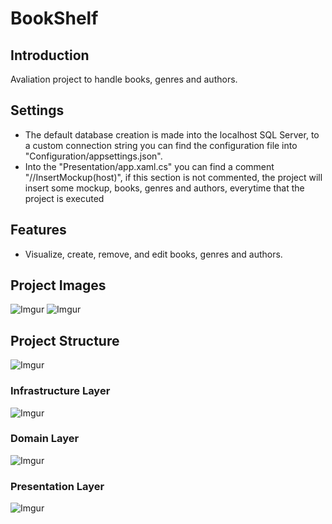 # BookShelf

## Introduction
Avaliation project to handle books, genres and authors.

## Settings
- The default database creation is made into the localhost SQL Server, to a custom connection string you can find the configuration file into "Configuration/appsettings.json".
- Into the "Presentation/app.xaml.cs" you can find a comment "//InsertMockup(host)", if this section is not commented, the project will insert some mockup, books, genres and authors, everytime that the project is executed

## Features
- Visualize, create, remove, and edit books, genres and authors.

## Project Images
![Imgur](https://i.imgur.com/P9LGOQJ.png)
![Imgur](https://i.imgur.com/mcrGGKP.png)

## Project Structure
![Imgur](https://i.imgur.com/mx6RRz2.jpg)

### Infrastructure Layer
![Imgur](https://i.imgur.com/ts33hu0.jpg)

### Domain Layer
![Imgur](https://i.imgur.com/TDigJsI.jpg)

### Presentation Layer
![Imgur](https://i.imgur.com/CKflsXK.jpg)
